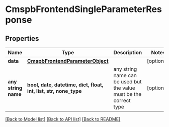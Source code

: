 # CmspbFrontendSingleParameterResponse


## Properties
Name | Type | Description | Notes
------------ | ------------- | ------------- | -------------
**data** | [**CmspbFrontendParameterObject**](CmspbFrontendParameterObject.md) |  | [optional] 
**any string name** | **bool, date, datetime, dict, float, int, list, str, none_type** | any string name can be used but the value must be the correct type | [optional]

[[Back to Model list]](../README.md#documentation-for-models) [[Back to API list]](../README.md#documentation-for-api-endpoints) [[Back to README]](../README.md)


